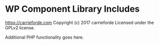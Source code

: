 # WP Component Library Includes #
https://carrieforde.com
Copyright (c) 2017 carrieforde
Licensed under the GPLv2 license.

Additional PHP functionality goes here.